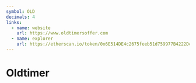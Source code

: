 ```yaml
---
symbol: OLD
decimals: 4
links:
  - name: website
    url: https://www.oldtimersoffer.com
  - name: explorer
    url: https://etherscan.io/token/0x6E514DE4c2675feeb51d759977B4222Dc65556AF
---
```


# Oldtimer
